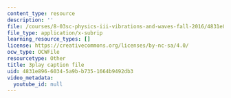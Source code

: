 ```yaml
---
content_type: resource
description: ''
file: /courses/8-03sc-physics-iii-vibrations-and-waves-fall-2016/4831e89660345a9bb7351664b9492db3_Ahv7Akj2xs4.srt
file_type: application/x-subrip
learning_resource_types: []
license: https://creativecommons.org/licenses/by-nc-sa/4.0/
ocw_type: OCWFile
resourcetype: Other
title: 3play caption file
uid: 4831e896-6034-5a9b-b735-1664b9492db3
video_metadata:
  youtube_id: null
---
```

